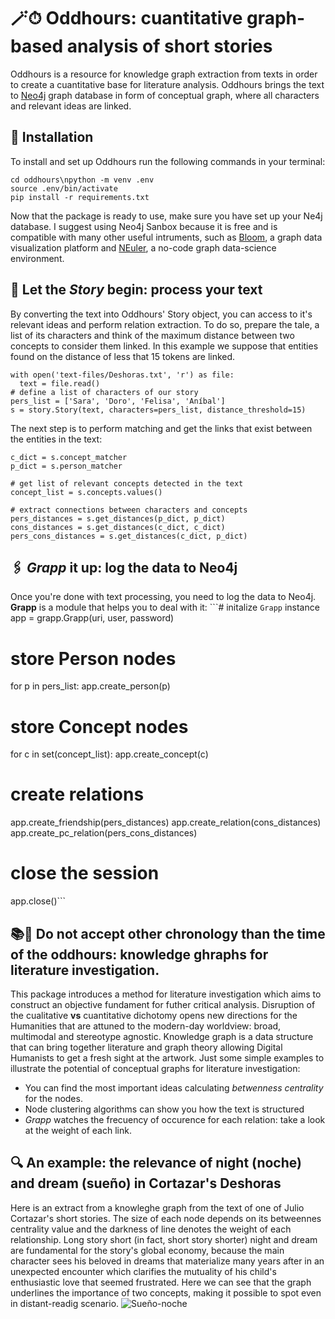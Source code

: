 # 🪄⏱ Oddhours: cuantitative graph-based analysis of short stories

Oddhours is a resource for knowledge graph extraction from texts in order to create a cuantitative base for literature analysis. Oddhours brings the text to [Neo4j](https://neo4j.com) graph database in form of conceptual graph, where all characters and relevant ideas are linked.

## 🔧 Installation
To install and set up Oddhours run the following commands in your terminal:

```git clone https://github.com/chizhikchi/oddhours 
cd oddhours\npython -m venv .env
source .env/bin/activate
pip install -r requirements.txt
```

Now that the package is ready to use, make sure you have set up your Ne4j database. I suggest using Neo4j Sanbox because it is free and is compatible with many other useful intruments, such as [Bloom](https://neo4j.com/product/bloom/), a graph data visualization platform and [NEuler](https://neo4j.com/developer/graph-data-science/neuler-no-code-graph-algorithms/), a no-code graph data-science environment. 

## 📖 Let the *Story* begin: process your text
By converting the text into Oddhours' Story object, you can access to it's relevant ideas and perform relation extraction. To do so, prepare the tale, a list of its characters and think of the maximum distance between two concepts to consider them linked. In this example we suppose that entities found on the distance of less that 15 tokens are linked. 

```import story
with open('text-files/Deshoras.txt', 'r') as file:
  text = file.read()
# define a list of characters of our story
pers_list = ['Sara', 'Doro', 'Felisa', 'Aníbal']
s = story.Story(text, characters=pers_list, distance_threshold=15)
```

The next step is to perform matching and get the links that exist between the entities in the text:

```# get the matches of Story's relevant concepts 
c_dict = s.concept_matcher
p_dict = s.person_matcher

# get list of relevant concepts detected in the text
concept_list = s.concepts.values()

# extract connections between characters and concepts
pers_distances = s.get_distances(p_dict, p_dict)
cons_distances = s.get_distances(c_dict, c_dict)
pers_cons_distances = s.get_distances(c_dict, p_dict)
```

## 🖇 *Grapp* it up: log the data to Neo4j
Once you're done with text processing, you need to log the data to Neo4j. **Grapp** is a module that helps you to deal with it:
```# initalize `Grapp` instance
app = grapp.Grapp(uri, user, password)

# store Person nodes
for p in pers_list:
  app.create_person(p)

# store Concept nodes
for c in set(concept_list):
  app.create_concept(c)

# create relations 
app.create_friendship(pers_distances)
app.create_relation(cons_distances)
app.create_pc_relation(pers_cons_distances)

# close the session
app.close()```

## 📚🔬 Do not accept other chronology than the time of the oddhours: knowledge ghraphs for literature investigation.
This package introduces a method for literature investigation which aims to construct an objective fundament for futher critical analysis. Disruption of the cualitative **vs** cuantitative dichotomy opens new directions for the Humanities that are attuned to the modern-day worldview: broad, multimodal and stereotype agnostic.
Knowledge graph is a data structure that can bring together literature and graph theory allowing Digital Humanists to get a fresh sight at the artwork. 
Just some simple examples to illustrate the potential of conceptual graphs for literature investigation:
* You can find the most important ideas calculating *betwenness centrality* for the nodes.
* Node clustering algorithms can show you how the text is structured
* *Grapp* watches the frecuency of occurence for each relation: take a look at the weight of each link. 

## 🔍 An example: the relevance of night (noche) and dream (sueño) in Cortazar's **Deshoras**
Here is an extract from a knowleghe graph from the text of one of Julio Cortazar's short stories. The size of each node depends on its betweennes centrality value and the darkness of line denotes the weight of each relationship. Long story short (in fact, short story shorter) night and dream are fundamental for the story's global economy, because the main character sees his beloved in dreams that materialize many years after in an unexpected encounter which clarifies the mutuality of his child's enthusiastic love that seemed frustrated. Here we can see that the graph underlines the importance of two concepts, making it possible to spot even in distant-readig scenario. 
![Sueño-noche](https://user-images.githubusercontent.com/80167197/163492929-a4e4df56-6657-41c9-96c4-35155d71a264.png)
